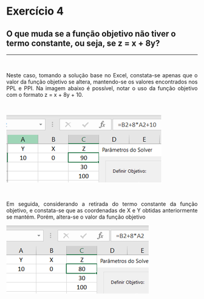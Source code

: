 Exercício 4
=

## O que muda se a função objetivo não tiver o termo constante, ou seja, se z = x + 8y?

----

<br>

<p style="text-align: justify">Neste caso, tomando a solução base no Excel, constata-se apenas que o valor da função objetivo se altera, mantendo-se os valores encontrados nos PPL e PPI. Na imagem abaixo é possível, notar o uso da função objetivo com o formato z = x + 8y + 10.</p>

<br>


![image](Fig1.PNG)

<br>

<p style="text-align: justify">Em seguida, considerando a retirada do termo constante da função objetivo, e constata-se que as coordenadas de X e Y obtidas anteriormente se mantém. Porém, altera-se o valor da função objetivo</p>

![image](Fig2.PNG)

